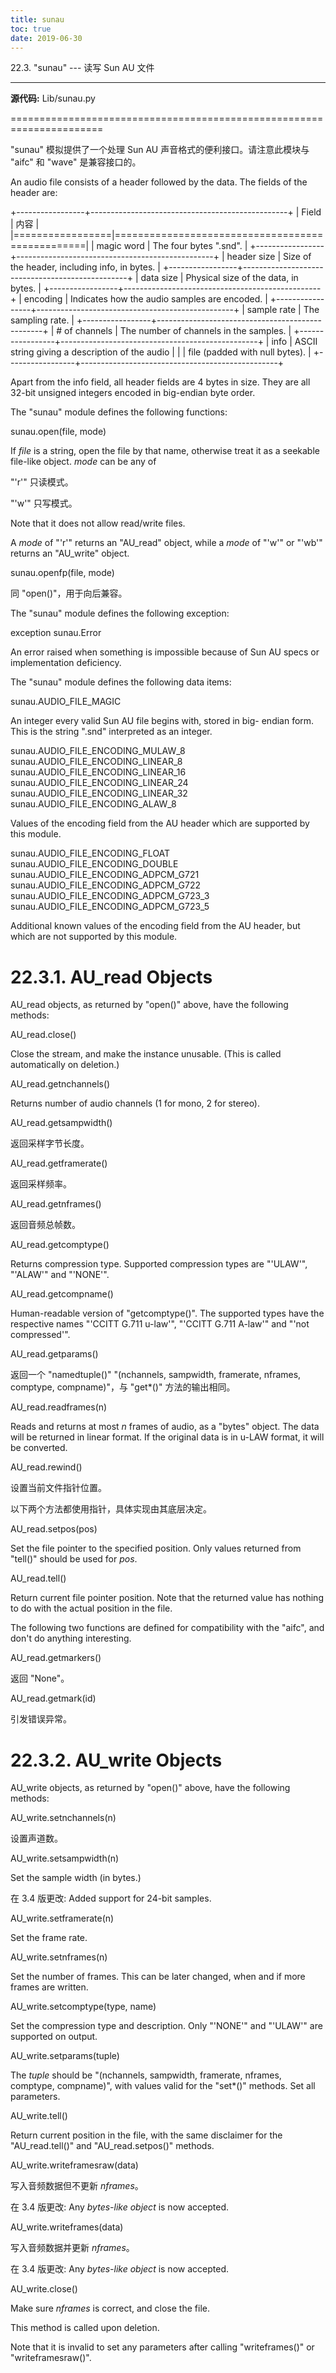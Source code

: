 ```yaml
---
title: sunau
toc: true
date: 2019-06-30
---
```

22.3. "sunau" --- 读写 Sun AU 文件
**********************************

**源代码:** Lib/sunau.py

======================================================================

"sunau" 模拟提供了一个处理 Sun AU 声音格式的便利接口。请注意此模块与
"aifc" 和 "wave" 是兼容接口的。

An audio file consists of a header followed by the data.  The fields
of the header are:

+-----------------+-------------------------------------------------+
| Field           | 内容                                            |
|=================|=================================================|
| magic word      | The four bytes ".snd".                          |
+-----------------+-------------------------------------------------+
| header size     | Size of the header, including info, in bytes.   |
+-----------------+-------------------------------------------------+
| data size       | Physical size of the data, in bytes.            |
+-----------------+-------------------------------------------------+
| encoding        | Indicates how the audio samples are encoded.    |
+-----------------+-------------------------------------------------+
| sample rate     | The sampling rate.                              |
+-----------------+-------------------------------------------------+
| # of channels   | The number of channels in the samples.          |
+-----------------+-------------------------------------------------+
| info            | ASCII string giving a description of the audio  |
|                 | file (padded with null bytes).                  |
+-----------------+-------------------------------------------------+

Apart from the info field, all header fields are 4 bytes in size. They
are all 32-bit unsigned integers encoded in big-endian byte order.

The "sunau" module defines the following functions:

sunau.open(file, mode)

   If *file* is a string, open the file by that name, otherwise treat
   it as a seekable file-like object. *mode* can be any of

   "'r'"
      只读模式。

   "'w'"
      只写模式。

   Note that it does not allow read/write files.

   A *mode* of "'r'" returns an "AU_read" object, while a *mode* of
   "'w'" or "'wb'" returns an "AU_write" object.

sunau.openfp(file, mode)

   同 "open()"，用于向后兼容。

The "sunau" module defines the following exception:

exception sunau.Error

   An error raised when something is impossible because of Sun AU
   specs or implementation deficiency.

The "sunau" module defines the following data items:

sunau.AUDIO_FILE_MAGIC

   An integer every valid Sun AU file begins with, stored in big-
   endian form.  This is the string ".snd" interpreted as an integer.

sunau.AUDIO_FILE_ENCODING_MULAW_8
sunau.AUDIO_FILE_ENCODING_LINEAR_8
sunau.AUDIO_FILE_ENCODING_LINEAR_16
sunau.AUDIO_FILE_ENCODING_LINEAR_24
sunau.AUDIO_FILE_ENCODING_LINEAR_32
sunau.AUDIO_FILE_ENCODING_ALAW_8

   Values of the encoding field from the AU header which are supported
   by this module.

sunau.AUDIO_FILE_ENCODING_FLOAT
sunau.AUDIO_FILE_ENCODING_DOUBLE
sunau.AUDIO_FILE_ENCODING_ADPCM_G721
sunau.AUDIO_FILE_ENCODING_ADPCM_G722
sunau.AUDIO_FILE_ENCODING_ADPCM_G723_3
sunau.AUDIO_FILE_ENCODING_ADPCM_G723_5

   Additional known values of the encoding field from the AU header,
   but which are not supported by this module.


22.3.1. AU_read Objects
=======================

AU_read objects, as returned by "open()" above, have the following
methods:

AU_read.close()

   Close the stream, and make the instance unusable. (This is  called
   automatically on deletion.)

AU_read.getnchannels()

   Returns number of audio channels (1 for mono, 2 for stereo).

AU_read.getsampwidth()

   返回采样字节长度。

AU_read.getframerate()

   返回采样频率。

AU_read.getnframes()

   返回音频总帧数。

AU_read.getcomptype()

   Returns compression type. Supported compression types are "'ULAW'",
   "'ALAW'" and "'NONE'".

AU_read.getcompname()

   Human-readable version of "getcomptype()".  The supported types
   have the respective names "'CCITT G.711 u-law'", "'CCITT G.711
   A-law'" and "'not compressed'".

AU_read.getparams()

   返回一个 "namedtuple()" "(nchannels, sampwidth, framerate, nframes,
   comptype, compname)"，与 "get*()" 方法的输出相同。

AU_read.readframes(n)

   Reads and returns at most *n* frames of audio, as a "bytes" object.
   The data will be returned in linear format.  If the original data
   is in u-LAW format, it will be converted.

AU_read.rewind()

   设置当前文件指针位置。

以下两个方法都使用指针，具体实现由其底层决定。

AU_read.setpos(pos)

   Set the file pointer to the specified position.  Only values
   returned from "tell()" should be used for *pos*.

AU_read.tell()

   Return current file pointer position.  Note that the returned value
   has nothing to do with the actual position in the file.

The following two functions are defined for compatibility with the
"aifc", and don't do anything interesting.

AU_read.getmarkers()

   返回 "None"。

AU_read.getmark(id)

   引发错误异常。


22.3.2. AU_write Objects
========================

AU_write objects, as returned by "open()" above, have the following
methods:

AU_write.setnchannels(n)

   设置声道数。

AU_write.setsampwidth(n)

   Set the sample width (in bytes.)

   在 3.4 版更改: Added support for 24-bit samples.

AU_write.setframerate(n)

   Set the frame rate.

AU_write.setnframes(n)

   Set the number of frames. This can be later changed, when and if
   more  frames are written.

AU_write.setcomptype(type, name)

   Set the compression type and description. Only "'NONE'" and
   "'ULAW'" are supported on output.

AU_write.setparams(tuple)

   The *tuple* should be "(nchannels, sampwidth, framerate, nframes,
   comptype, compname)", with values valid for the "set*()" methods.
   Set all parameters.

AU_write.tell()

   Return current position in the file, with the same disclaimer for
   the "AU_read.tell()" and "AU_read.setpos()" methods.

AU_write.writeframesraw(data)

   写入音频数据但不更新 *nframes*。

   在 3.4 版更改: Any *bytes-like object* is now accepted.

AU_write.writeframes(data)

   写入音频数据并更新 *nframes*。

   在 3.4 版更改: Any *bytes-like object* is now accepted.

AU_write.close()

   Make sure *nframes* is correct, and close the file.

   This method is called upon deletion.

Note that it is invalid to set any parameters after calling
"writeframes()" or "writeframesraw()".
